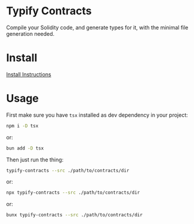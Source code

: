 # Typify Contracts

Compile your Solidity code, and generate types for it, with the minimal file generation needed.

# Install

[Install Instructions](https://github.com/DeepDoge/typify-contracts/releases)

# Usage

First make sure you have `tsx` installed as dev dependency in your project:
```bash
npm i -D tsx
```
or:
```bash
bun add -D tsx
```


Then just run the thing:
```bash
typify-contracts --src ./path/to/contracts/dir
```
or:
```bash
npx typify-contracts --src ./path/to/contracts/dir
```
or:
```bash
bunx typify-contracts --src ./path/to/contracts/dir
```
